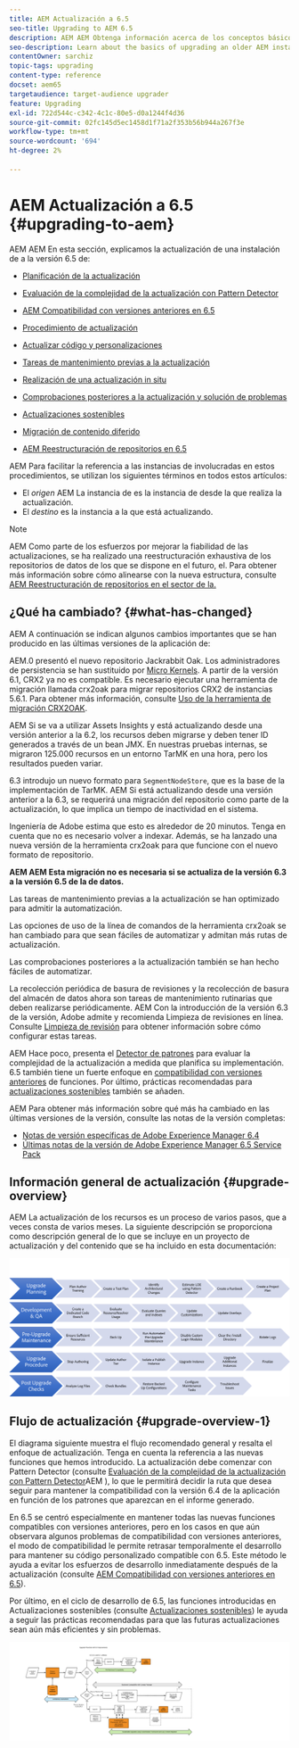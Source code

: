 ```yaml
---
title: AEM Actualización a 6.5
seo-title: Upgrading to AEM 6.5
description: AEM AEM Obtenga información acerca de los conceptos básicos para actualizar una instalación de una versión más antigua de la a la versión 6.5 de la aplicación.
seo-description: Learn about the basics of upgrading an older AEM installation to AEM 6.5.
contentOwner: sarchiz
topic-tags: upgrading
content-type: reference
docset: aem65
targetaudience: target-audience upgrader
feature: Upgrading
exl-id: 722d544c-c342-4c1c-80e5-d0a1244f4d36
source-git-commit: 02fc145d5ec1458d1f71a2f353b56b944a267f3e
workflow-type: tm+mt
source-wordcount: '694'
ht-degree: 2%

---
```


# AEM Actualización a 6.5 {#upgrading-to-aem}

AEM AEM En esta sección, explicamos la actualización de una instalación de a la versión 6.5 de:

* [Planificación de la actualización](/help/sites-deploying/upgrade-planning.md)
* [Evaluación de la complejidad de la actualización con Pattern Detector](/help/sites-deploying/pattern-detector.md)
* [AEM Compatibilidad con versiones anteriores en 6.5](/help/sites-deploying/backward-compatibility.md)

   <!--* [Using Offline Reindexing To Reduce Downtime During an Upgrade](/help/sites-deploying/upgrade-offline-reindexing.md)-->
* [Procedimiento de actualización](/help/sites-deploying/upgrade-procedure.md)
* [Actualizar código y personalizaciones](/help/sites-deploying/upgrading-code-and-customizations.md)
* [Tareas de mantenimiento previas a la actualización](/help/sites-deploying/pre-upgrade-maintenance-tasks.md)
* [Realización de una actualización in situ](/help/sites-deploying/in-place-upgrade.md)
* [Comprobaciones posteriores a la actualización y solución de problemas](/help/sites-deploying/post-upgrade-checks-and-troubleshooting.md)
* [Actualizaciones sostenibles](/help/sites-deploying/sustainable-upgrades.md)
* [Migración de contenido diferido](/help/sites-deploying/lazy-content-migration.md)
* [AEM Reestructuración de repositorios en 6.5](/help/sites-deploying/repository-restructuring.md)

AEM Para facilitar la referencia a las instancias de involucradas en estos procedimientos, se utilizan los siguientes términos en todos estos artículos:

* El *origen* AEM La instancia de es la instancia de desde la que realiza la actualización.
* El *destino* es la instancia a la que está actualizando.

>[!NOTE]
>
>AEM Como parte de los esfuerzos por mejorar la fiabilidad de las actualizaciones, se ha realizado una reestructuración exhaustiva de los repositorios de datos de los que se dispone en el futuro, el. Para obtener más información sobre cómo alinearse con la nueva estructura, consulte [AEM Reestructuración de repositorios en el sector de la.](/help/sites-deploying/repository-restructuring.md)

## ¿Qué ha cambiado? {#what-has-changed}

AEM A continuación se indican algunos cambios importantes que se han producido en las últimas versiones de la aplicación de:

AEM.0 presentó el nuevo repositorio Jackrabbit Oak. Los administradores de persistencia se han sustituido por [Micro Kernels](/help/sites-deploying/platform.md#contentbody_title_4). A partir de la versión 6.1, CRX2 ya no es compatible. Es necesario ejecutar una herramienta de migración llamada crx2oak para migrar repositorios CRX2 de instancias 5.6.1. Para obtener más información, consulte [Uso de la herramienta de migración CRX2OAK](/help/sites-deploying/using-crx2oak.md).

AEM Si se va a utilizar Assets Insights y está actualizando desde una versión anterior a la 6.2, los recursos deben migrarse y deben tener ID generados a través de un bean JMX. En nuestras pruebas internas, se migraron 125.000 recursos en un entorno TarMK en una hora, pero los resultados pueden variar.

6.3 introdujo un nuevo formato para `SegmentNodeStore`, que es la base de la implementación de TarMK. AEM Si está actualizando desde una versión anterior a la 6.3, se requerirá una migración del repositorio como parte de la actualización, lo que implica un tiempo de inactividad en el sistema.

Ingeniería de Adobe estima que esto es alrededor de 20 minutos. Tenga en cuenta que no es necesario volver a indexar. Además, se ha lanzado una nueva versión de la herramienta crx2oak para que funcione con el nuevo formato de repositorio.

**AEM AEM Esta migración no es necesaria si se actualiza de la versión 6.3 a la versión 6.5 de la de datos.**

Las tareas de mantenimiento previas a la actualización se han optimizado para admitir la automatización.

Las opciones de uso de la línea de comandos de la herramienta crx2oak se han cambiado para que sean fáciles de automatizar y admitan más rutas de actualización.

Las comprobaciones posteriores a la actualización también se han hecho fáciles de automatizar.

La recolección periódica de basura de revisiones y la recolección de basura del almacén de datos ahora son tareas de mantenimiento rutinarias que deben realizarse periódicamente. AEM Con la introducción de la versión 6.3 de la versión, Adobe admite y recomienda Limpieza de revisiones en línea. Consulte [Limpieza de revisión](/help/sites-deploying/revision-cleanup.md) para obtener información sobre cómo configurar estas tareas.

AEM Hace poco, presenta el [Detector de patrones](/help/sites-deploying/pattern-detector.md) para evaluar la complejidad de la actualización a medida que planifica su implementación. 6.5 también tiene un fuerte enfoque en [compatibilidad con versiones anteriores](/help/sites-deploying/backward-compatibility.md) de funciones. Por último, prácticas recomendadas para [actualizaciones sostenibles](/help/sites-deploying/sustainable-upgrades.md) también se añaden.

AEM Para obtener más información sobre qué más ha cambiado en las últimas versiones de la versión, consulte las notas de la versión completas:

* [Notas de versión específicas de Adobe Experience Manager 6.4](https://experienceleague.adobe.com/docs/experience-manager-64/release-notes/release-notes.html?lang=es)
* [Últimas notas de la versión de Adobe Experience Manager 6.5 Service Pack](/help/release-notes/release-notes.md)

## Información general de actualización {#upgrade-overview}

AEM La actualización de los recursos es un proceso de varios pasos, que a veces consta de varios meses. La siguiente descripción se proporciona como descripción general de lo que se incluye en un proyecto de actualización y del contenido que se ha incluido en esta documentación:

![screen_shot_2018-03-30at80708am](assets/screen_shot_2018-03-30at80708am.png)

## Flujo de actualización {#upgrade-overview-1}

El diagrama siguiente muestra el flujo recomendado general y resalta el enfoque de actualización. Tenga en cuenta la referencia a las nuevas funciones que hemos introducido. La actualización debe comenzar con Pattern Detector (consulte [Evaluación de la complejidad de la actualización con Pattern Detector](/help/sites-deploying/pattern-detector.md)AEM ), lo que le permitirá decidir la ruta que desea seguir para mantener la compatibilidad con la versión 6.4 de la aplicación en función de los patrones que aparezcan en el informe generado.

En 6.5 se centró especialmente en mantener todas las nuevas funciones compatibles con versiones anteriores, pero en los casos en que aún observara algunos problemas de compatibilidad con versiones anteriores, el modo de compatibilidad le permite retrasar temporalmente el desarrollo para mantener su código personalizado compatible con 6.5. Este método le ayuda a evitar los esfuerzos de desarrollo inmediatamente después de la actualización (consulte [AEM Compatibilidad con versiones anteriores en 6.5](/help/sites-deploying/backward-compatibility.md)).

Por último, en el ciclo de desarrollo de 6.5, las funciones introducidas en Actualizaciones sostenibles (consulte [Actualizaciones sostenibles](/help/sites-deploying/sustainable-upgrades.md)) le ayuda a seguir las prácticas recomendadas para que las futuras actualizaciones sean aún más eficientes y sin problemas.

![6_4_upgrade_overviewflowchart-newpage3](assets/6_4_upgrade_overviewflowchart-newpage3.png)
